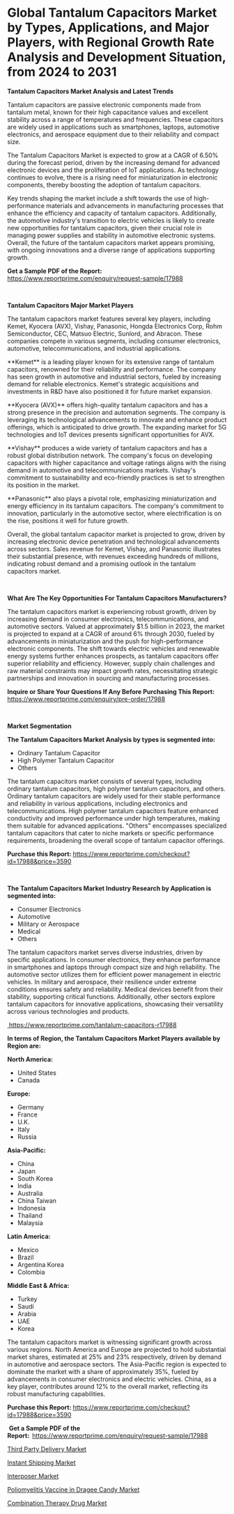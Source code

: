 <p><h1>Global Tantalum Capacitors Market by Types, Applications, and Major Players, with Regional Growth Rate Analysis and Development Situation, from 2024 to 2031</h1></p><p><strong>Tantalum Capacitors Market Analysis and Latest Trends</strong></p>
<p><p>Tantalum capacitors are passive electronic components made from tantalum metal, known for their high capacitance values and excellent stability across a range of temperatures and frequencies. These capacitors are widely used in applications such as smartphones, laptops, automotive electronics, and aerospace equipment due to their reliability and compact size.</p><p>The Tantalum Capacitors Market is expected to grow at a CAGR of 6.50% during the forecast period, driven by the increasing demand for advanced electronic devices and the proliferation of IoT applications. As technology continues to evolve, there is a rising need for miniaturization in electronic components, thereby boosting the adoption of tantalum capacitors. </p><p>Key trends shaping the market include a shift towards the use of high-performance materials and advancements in manufacturing processes that enhance the efficiency and capacity of tantalum capacitors. Additionally, the automotive industry's transition to electric vehicles is likely to create new opportunities for tantalum capacitors, given their crucial role in managing power supplies and stability in automotive electronic systems. Overall, the future of the tantalum capacitors market appears promising, with ongoing innovations and a diverse range of applications supporting growth.</p></p>
<p><strong>Get a Sample PDF of the Report:&nbsp;</strong> <a href="https://www.reportprime.com/enquiry/request-sample/17988?utm_campaign=112&utm_medium=2&utm_source=Github&utm_content=ia&utm_term=27112024&utm_id=tantalum-capacitors">https://www.reportprime.com/enquiry/request-sample/17988</a></p>
<p>&nbsp;</p>
<p><strong>Tantalum Capacitors Major Market Players</strong></p>
<p><p>The tantalum capacitors market features several key players, including Kemet, Kyocera (AVX), Vishay, Panasonic, Hongda Electronics Corp, Rohm Semiconductor, CEC, Matsuo Electric, Sunlord, and Abracon. These companies compete in various segments, including consumer electronics, automotive, telecommunications, and industrial applications.</p><p>**Kemet** is a leading player known for its extensive range of tantalum capacitors, renowned for their reliability and performance. The company has seen growth in automotive and industrial sectors, fueled by increasing demand for reliable electronics. Kemet's strategic acquisitions and investments in R&D have also positioned it for future market expansion.</p><p>**Kyocera (AVX)** offers high-quality tantalum capacitors and has a strong presence in the precision and automation segments. The company is leveraging its technological advancements to innovate and enhance product offerings, which is anticipated to drive growth. The expanding market for 5G technologies and IoT devices presents significant opportunities for AVX.</p><p>**Vishay** produces a wide variety of tantalum capacitors and has a robust global distribution network. The company's focus on developing capacitors with higher capacitance and voltage ratings aligns with the rising demand in automotive and telecommunications markets. Vishay's commitment to sustainability and eco-friendly practices is set to strengthen its position in the market.</p><p>**Panasonic** also plays a pivotal role, emphasizing miniaturization and energy efficiency in its tantalum capacitors. The company's commitment to innovation, particularly in the automotive sector, where electrification is on the rise, positions it well for future growth.</p><p>Overall, the global tantalum capacitor market is projected to grow, driven by increasing electronic device penetration and technological advancements across sectors. Sales revenue for Kemet, Vishay, and Panasonic illustrates their substantial presence, with revenues exceeding hundreds of millions, indicating robust demand and a promising outlook in the tantalum capacitors market.</p></p>
<p>&nbsp;</p>
<p><strong>What Are The Key Opportunities For Tantalum Capacitors Manufacturers?</strong></p>
<p><p>The tantalum capacitors market is experiencing robust growth, driven by increasing demand in consumer electronics, telecommunications, and automotive sectors. Valued at approximately $1.5 billion in 2023, the market is projected to expand at a CAGR of around 6% through 2030, fueled by advancements in miniaturization and the push for high-performance electronic components. The shift towards electric vehicles and renewable energy systems further enhances prospects, as tantalum capacitors offer superior reliability and efficiency. However, supply chain challenges and raw material constraints may impact growth rates, necessitating strategic partnerships and innovation in sourcing and manufacturing processes.</p></p>
<p><strong>Inquire or Share Your Questions If Any Before Purchasing This Report:</strong> <a href="https://www.reportprime.com/enquiry/pre-order/17988?utm_campaign=112&utm_medium=2&utm_source=Github&utm_content=ia&utm_term=27112024&utm_id=tantalum-capacitors">https://www.reportprime.com/enquiry/pre-order/17988</a></p>
<p>&nbsp;</p>
<p><strong>Market Segmentation</strong></p>
<p><strong>The Tantalum Capacitors Market Analysis by types is segmented into:</strong></p>
<p><ul><li>Ordinary Tantalum Capacitor</li><li>High Polymer Tantalum Capacitor</li><li>Others</li></ul></p>
<p><p>The tantalum capacitors market consists of several types, including ordinary tantalum capacitors, high polymer tantalum capacitors, and others. Ordinary tantalum capacitors are widely used for their stable performance and reliability in various applications, including electronics and telecommunications. High polymer tantalum capacitors feature enhanced conductivity and improved performance under high temperatures, making them suitable for advanced applications. "Others" encompasses specialized tantalum capacitors that cater to niche markets or specific performance requirements, broadening the overall scope of tantalum capacitor offerings.</p></p>
<p><strong>Purchase this Report:&nbsp;</strong><a href="https://www.reportprime.com/checkout?id=17988&price=3590&utm_campaign=112&utm_medium=2&utm_source=Github&utm_content=ia&utm_term=27112024&utm_id=tantalum-capacitors">https://www.reportprime.com/checkout?id=17988&price=3590</a></p>
<p>&nbsp;</p>
<p><strong>The Tantalum Capacitors Market Industry Research by Application is segmented into:</strong></p>
<p><ul><li>Consumer Electronics</li><li>Automotive</li><li>Military or Aerospace</li><li>Medical</li><li>Others</li></ul></p>
<p><p>The tantalum capacitors market serves diverse industries, driven by specific applications. In consumer electronics, they enhance performance in smartphones and laptops through compact size and high reliability. The automotive sector utilizes them for efficient power management in electric vehicles. In military and aerospace, their resilience under extreme conditions ensures safety and reliability. Medical devices benefit from their stability, supporting critical functions. Additionally, other sectors explore tantalum capacitors for innovative applications, showcasing their versatility across various technologies and products.</p></p>
<p><a href="https://www.reportprime.com/tantalum-capacitors-r17988?utm_campaign=112&utm_medium=2&utm_source=Github&utm_content=ia&utm_term=27112024&utm_id=tantalum-capacitors">&nbsp;https://www.reportprime.com/tantalum-capacitors-r17988</a></p>
<p><strong>In terms of Region, the Tantalum Capacitors Market Players available by Region are:</strong></p>
<p>
    <p> <strong> North America: </strong>
        <ul>
            <li>United States</li>
            <li>Canada</li>
        </ul>
        </p> 
    <p> <strong> Europe: </strong>
        <ul>
            <li>Germany</li>
            <li>France</li>
            <li>U.K.</li>
            <li>Italy</li>
            <li>Russia</li>
        </ul>
        </p> 
    <p> <strong> Asia-Pacific: </strong>
        <ul>
            <li>China</li>
            <li>Japan</li>
            <li>South Korea</li>
            <li>India</li>
            <li>Australia</li>
            <li>China Taiwan</li>
            <li>Indonesia</li>
            <li>Thailand</li>
            <li>Malaysia</li>
        </ul>
        </p> 
    <p> <strong> Latin America: </strong>
        <ul>
            <li>Mexico</li>
            <li>Brazil</li>
            <li>Argentina Korea</li>
            <li>Colombia</li>
        </ul>
        </p> 
    <p> <strong> Middle East & Africa: </strong>
        <ul>
            <li>Turkey</li>
            <li>Saudi</li>
            <li>Arabia</li>
            <li>UAE</li>
            <li>Korea</li>
        </ul>
    </p>
    </p>
<p><p>The tantalum capacitors market is witnessing significant growth across various regions. North America and Europe are projected to hold substantial market shares, estimated at 25% and 23% respectively, driven by demand in automotive and aerospace sectors. The Asia-Pacific region is expected to dominate the market with a share of approximately 35%, fueled by advancements in consumer electronics and electric vehicles. China, as a key player, contributes around 12% to the overall market, reflecting its robust manufacturing capabilities.</p></p>
<p><strong>Purchase this Report: </strong><a href="https://www.reportprime.com/checkout?id=17988&price=3590&utm_campaign=112&utm_medium=2&utm_source=Github&utm_content=ia&utm_term=27112024&utm_id=tantalum-capacitors">https://www.reportprime.com/checkout?id=17988&price=3590</a></p>
<p>&nbsp;<strong>Get a Sample PDF of the Report:&nbsp;&nbsp;</strong><a href="https://www.reportprime.com/enquiry/request-sample/17988?utm_campaign=112&utm_medium=2&utm_source=Github&utm_content=ia&utm_term=27112024&utm_id=tantalum-capacitors">https://www.reportprime.com/enquiry/request-sample/17988</a></p>
<p><strong></strong></p>
<p><p><a href="https://www.linkedin.com/pulse/future-growth-prospects-third-party-delivery-market-size-expected-uckwf?utm_campaign=112&utm_medium=2&utm_source=Github&utm_content=ia&utm_term=27112024&utm_id=tantalum-capacitors">Third Party Delivery Market</a></p><p><a href="https://www.linkedin.com/pulse/instant-shipping-market-size-forecast-anticipated-83-cagr-from-vxzzf?utm_campaign=112&utm_medium=2&utm_source=Github&utm_content=ia&utm_term=27112024&utm_id=tantalum-capacitors">Instant Shipping Market</a></p><p><a href="https://github.com/santosh758595/Market-Research-Report-List-6/blob/main/interposer-market.md?utm_campaign=112&utm_medium=2&utm_source=Github&utm_content=ia&utm_term=27112024&utm_id=tantalum-capacitors">Interposer Market</a></p><p><a href="https://issuu.com/reportprime-2/docs/poliomyelitis-vaccine-in-dragee-can_4f91d8de45f55a?utm_campaign=112&utm_medium=2&utm_source=Github&utm_content=ia&utm_term=27112024&utm_id=tantalum-capacitors">Poliomyelitis Vaccine in Dragee Candy Market</a></p><p><a href="https://issuu.com/reportprime-2/docs/combination-therapy-drug-market-siz_c11c1e8bff4054?utm_campaign=112&utm_medium=2&utm_source=Github&utm_content=ia&utm_term=27112024&utm_id=tantalum-capacitors">Combination Therapy Drug Market</a></p></p>